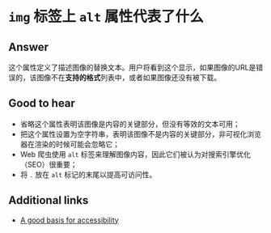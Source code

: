 # `img` 标签上 `alt` 属性代表了什么

## Answer

这个属性定义了描述图像的替换文本。用户将看到这个显示，如果图像的URL是错误的，该图像不在**支持的格式**列表中，或者如果图像还没有被下载。

## Good to hear

- 省略这个属性表明该图像是内容的关键部分，但没有等效的文本可用；
- 把这个属性设置为空字符串，表明该图像不是内容的关键部分，非可视化浏览器在渲染的时候可能会忽略它；
- Web 爬虫使用 `alt` 标签来理解图像内容，因此它们被认为对搜索引擎优化（SEO）很重要；
- 将 `.` 放在 `alt` 标记的末尾以提高可访问性。

## Additional links

- [A good basis for accessibility](https://developer.mozilla.org/en-US/docs/Learn/Accessibility/HTML)

<!-- tags: (html) -->

<!-- expertise: (0) -->
